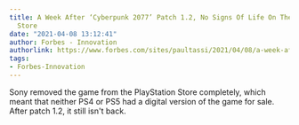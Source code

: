 ```yaml
---
title: A Week After ‘Cyberpunk 2077’ Patch 1.2, No Signs Of Life On The PlayStation
  Store
date: "2021-04-08 13:12:41"
author: Forbes - Innovation
authorlink: https://www.forbes.com/sites/paultassi/2021/04/08/a-week-after-cyberpunk-2077-patch-12-no-signs-of-life-on-the-playstation-store/
tags:
- Forbes-Innovation
---
```

Sony removed the game from the PlayStation Store completely, which meant that neither PS4 or PS5 had a digital version of the game for sale. After patch 1.2, it still isn't back.